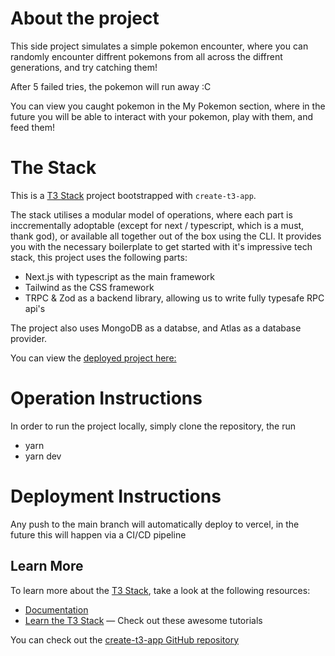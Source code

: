 # About the project

This side project simulates a simple pokemon encounter, where you can randomly encounter diffrent pokemons from all across the diffrent generations, and try catching them!

After 5 failed tries, the pokemon will run away :C

You can view you caught pokemon in the My Pokemon section, where in the future you will be able to interact with your pokemon, play with them, and feed them!

# The Stack

This is a [T3 Stack](https://create.t3.gg/) project bootstrapped with `create-t3-app`.

The stack utilises a modular model of operations, where each part is inccrementally adoptable (except for next / typescript, which is a must, thank god), or available all together out of the box using the CLI. It provides you with the necessary boilerplate to get started with it's impressive tech stack, this project uses the following parts:

- Next.js with typescript as the main framework
- Tailwind as the CSS framework
- TRPC & Zod as a backend library, allowing us to write fully typesafe RPC api's

The project also uses MongoDB as a databse, and Atlas as a database provider.

You can view the [deployed project here:](https://pokemon-simulator.vercel.app/)

# Operation Instructions

In order to run the project locally, simply clone the repository, the run

- yarn
- yarn dev

# Deployment Instructions

Any push to the main branch will automatically deploy to vercel, in the future this will happen via a CI/CD pipeline

## Learn More

To learn more about the [T3 Stack](https://create.t3.gg/), take a look at the following resources:

- [Documentation](https://create.t3.gg/)
- [Learn the T3 Stack](https://create.t3.gg/en/faq#what-learning-resources-are-currently-available) — Check out these awesome tutorials

You can check out the [create-t3-app GitHub repository](https://github.com/t3-oss/create-t3-app)
